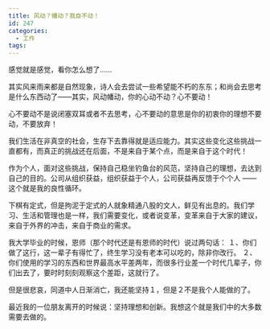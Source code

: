 ```yaml
---
title: 风动？幡动？我自不动！
id: 247
categories:
  - 工作
tags:
---
```


感觉就是感觉，看你怎么想了……

其实风来雨来都是自然现象，诗人会去尝试一些希望能不朽的东东；和尚会去思考是什么东西动了——其实，风动幡动，你的心动不动？心不要动！

心不要动不是说闭塞双耳或者不去思考，心不要动的意思是你的初衷你的理想不要动，不要放弃！

我们生活在非真空的社会，生存下去靠得就是适应能力。其实这些变化这些挑战一直都有，而真正的挑战还在后面，不是来自于某个点，而是来自于这个时代！

作为个人，面对这些挑战，保持自己稳坐钓鱼台的风范，坚持自己的理想，去达到自己的目的。公司从组织获益，组织获益于个人，公司获益再反馈于个个人  ——  这个就是我的良性循环。

下棋有定式，但是拘泥于定式的人就象精通八股的文人，鲜见有出息的。我们学习、生活和管理也是一样，我们需要变化，或者说变革，变革来自于大家的建议，来自于外界的冲击，来自于商业的需求。

我大学毕业的时候，恩师（那个时代还是有恩师的时代）说过两句话：
１、你们做了这行，这一辈子有得忙了，终生学习没有老本可以吃的，除非你改行。
２、你们使用的学习的东西和世界最高水平差两年，而很多行业差一个时代几辈子，你们出去了，要时时刻刻观察这个差距，这就行了。

但是很悲哀，同道中人日渐消亡，我还能坚持１，但是２不是我个人能做的了。

最近我的一位朋友离开的时候说：坚持理想和创新。我想这个就是我们中的大多数需要去做的。